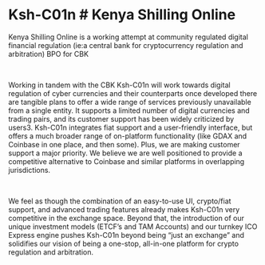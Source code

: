 # Ksh-C01n # Kenya Shilling Online 
Kenya Shilling Online is a working attempt at community regulated digital financial regulation (ie:a central bank for cryptocurrency regulation and arbitration) BPO for CBK 
 
<br> 
<p class="has-text-grey-light">
Working in tandem with the CBK Ksh-C01n will work towards digital regulation of cyber currencies and their counterparts once developed there are tangible plans to offer a wide range of services previously unavailable from a single entity. It supports a limited number of digital currencies and trading pairs, and its customer support has been widely criticized by users3. Ksh-C01n integrates fiat support and a user-friendly interface, but offers a much broader range of on-platform functionality (like GDAX and Coinbase in one place, and then some). Plus, we are making customer support a major priority. We believe we are well positioned to provide a competitive alternative to Coinbase and similar platforms in overlapping jurisdictions.</p>

<br><p class="has-text-grey-light">
 We feel as though the combination of an easy-to-use UI, crypto/fiat support, and advanced trading features already makes Ksh-C01n very competitive in the exchange space. Beyond that, the introduction of our unique investment models (ETCF’s and TAM Accounts) and our turnkey ICO Express engine pushes Ksh-C01n beyond being “just an exchange” and solidifies our vision of being a one-stop, all-in-one platform for crypto regulation and arbitration.</p>
 
